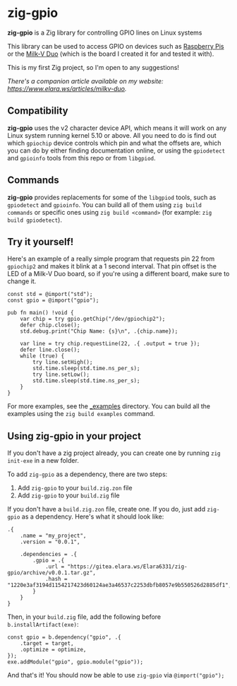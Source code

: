 # zig-gpio

**zig-gpio** is a Zig library for controlling GPIO lines on Linux systems

This library can be used to access GPIO on devices such as [Raspberry Pis](https://www.raspberrypi.com/) or the [Milk-V Duo](https://milkv.io/duo) (which is the board I created it for and tested it with).

This is my first Zig project, so I'm open to any suggestions!

_There's a companion article available on my website: https://www.elara.ws/articles/milkv-duo._

## Compatibility

**zig-gpio** uses the v2 character device API, which means it will work on any Linux system running kernel 5.10 or above. All you need to do is find out which `gpiochip` device controls which pin and what the offsets are, which you can do by either finding documentation online, or using the `gpiodetect` and `gpioinfo` tools from this repo or from `libgpiod`.

## Commands

**zig-gpio** provides replacements for some of the `libgpiod` tools, such as `gpiodetect` and `gpioinfo`. You can build all of them using `zig build commands` or specific ones using `zig build <command>` (for example: `zig build gpiodetect`).

## Try it yourself!

Here's an example of a really simple program that requests pin 22 from `gpiochip2` and makes it blink at a 1 second interval. That pin offset is the LED of a Milk-V Duo board, so if you're using a different board, make sure to change it.

```zig
const std = @import("std");
const gpio = @import("gpio");

pub fn main() !void {
    var chip = try gpio.getChip("/dev/gpiochip2");
    defer chip.close();
    std.debug.print("Chip Name: {s}\n", .{chip.name});

    var line = try chip.requestLine(22, .{ .output = true });
    defer line.close();
    while (true) {
        try line.setHigh();
        std.time.sleep(std.time.ns_per_s);
        try line.setLow();
        std.time.sleep(std.time.ns_per_s);
    }
}
```

For more examples, see the [_examples](_examples) directory. You can build all the examples using the `zig build examples` command.

## Using zig-gpio in your project

If you don't have a zig project already, you can create one by running `zig init-exe` in a new folder.

To add `zig-gpio` as a dependency, there are two steps:

1. Add `zig-gpio` to your `build.zig.zon` file
2. Add `zig-gpio` to your `build.zig` file

If you don't have a `build.zig.zon` file, create one. If you do, just add `zig-gpio` as a dependency. Here's what it should look like:

```zig
.{
    .name = "my_project",
    .version = "0.0.1",

    .dependencies = .{
        .gpio = .{
            .url = "https://gitea.elara.ws/Elara6331/zig-gpio/archive/v0.0.1.tar.gz",
            .hash = "1220e3af3194d1154217423d60124ae3a46537c2253dbfb8057e9b550526d2885df1",
        }
    }
}
```

Then, in your `build.zig` file, add the following before `b.installArtifact(exe)`:

```zig
const gpio = b.dependency("gpio", .{
    .target = target,
    .optimize = optimize,
});
exe.addModule("gpio", gpio.module("gpio"));
```

And that's it! You should now be able to use `zig-gpio` via `@import("gpio");`